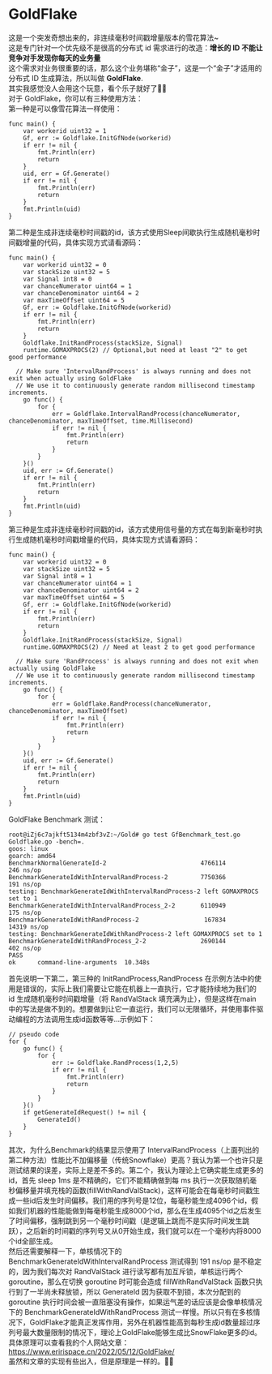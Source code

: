 # GoldFlake
这是一个突发奇想出来的，非连续毫秒时间戳增量版本的雪花算法~<br>
这是专门针对一个优先级不是很高的分布式 id 需求进行的改造：**增长的 ID 不能让竞争对手发现你每天的业务量**<br>
这个需求对业务很重要的话，那么这个业务堪称“金子”，这是一个“金子”才适用的分布式 ID 生成算法，所以叫做 **GoldFlake**.<br>
其实我感觉没人会用这个玩意，看个乐子就好了🤣🤣<br>
对于 GoldFlake，你可以有三种使用方法：<br>
第一种是可以像雪花算法一样使用：
```
func main() {
	var workerid uint32 = 1
	Gf, err := Goldflake.InitGfNode(workerid)
	if err != nil {
		fmt.Println(err)
		return
	}
	uid, err = Gf.Generate()
	if err != nil {
		fmt.Println(err)
		return
	}
	fmt.Println(uid)
}
```
第二种是生成非连续毫秒时间戳的id，该方式使用Sleep间歇执行生成随机毫秒时间戳增量的代码，具体实现方式请看源码：
```
func main() {
	var workerid uint32 = 0
	var stackSize uint32 = 5
	var Signal int8 = 0
	var chanceNumerator uint64 = 1
	var chanceDenominator uint64 = 2
	var maxTimeOffset uint64 = 5
	Gf, err := Goldflake.InitGfNode(workerid)
	if err != nil {
		fmt.Println(err)
		return
	}
	Goldflake.InitRandProcess(stackSize, Signal)
	runtime.GOMAXPROCS(2) // Optional,but need at least "2" to get good performance
  
  // Make sure 'IntervalRandProcess' is always running and does not exit when actually using GoldFlake
  // We use it to continuously generate random millisecond timestamp increments.
	go func() {
		for {
			err = Goldflake.IntervalRandProcess(chanceNumerator, chanceDenominator, maxTimeOffset, time.Millisecond)
			if err != nil {
				fmt.Println(err)
				return
			}
		}
	}()
	uid, err := Gf.Generate()
	if err != nil {
		fmt.Println(err)
		return
	}
	fmt.Println(uid)
}
```
第三种是生成非连续毫秒时间戳的id，该方式使用信号量的方式在每到新毫秒时执行生成随机毫秒时间戳增量的代码，具体实现方式请看源码：
```
func main() {
	var workerid uint32 = 0
	var stackSize uint32 = 5
	var Signal int8 = 1
	var chanceNumerator uint64 = 1
	var chanceDenominator uint64 = 2
	var maxTimeOffset uint64 = 5
	Gf, err := Goldflake.InitGfNode(workerid)
	if err != nil {
		fmt.Println(err)
		return
	}
	Goldflake.InitRandProcess(stackSize, Signal)
	runtime.GOMAXPROCS(2) // Need at least 2 to get good performance
  
  // Make sure 'RandProcess' is always running and does not exit when actually using GoldFlake
  // We use it to continuously generate random millisecond timestamp increments.
	go func() {
		for {
			err = Goldflake.RandProcess(chanceNumerator, chanceDenominator, maxTimeOffset)
			if err != nil {
				fmt.Println(err)
				return
			}
		}
	}()
	uid, err := Gf.Generate()
	if err != nil {
		fmt.Println(err)
		return
	}
	fmt.Println(uid)
}
```
GoldFlake Benchmark 测试：
```
root@iZj6c7ajkft5134m4zbf3vZ:~/Gold# go test GfBenchmark_test.go Goldflake.go -bench=.
goos: linux
goarch: amd64
BenchmarkNormalGenerateId-2                      	 4766114	       246 ns/op
BenchmarkGenerateIdWithIntervalRandProcess-2     	 7750366	       191 ns/op
testing: BenchmarkGenerateIdWithIntervalRandProcess-2 left GOMAXPROCS set to 1
BenchmarkGenerateIdWithIntervalRandProcess_2-2   	 6110949	       175 ns/op
BenchmarkGenerateIdWithRandProcess-2             	  167834	     14319 ns/op
testing: BenchmarkGenerateIdWithRandProcess-2 left GOMAXPROCS set to 1
BenchmarkGenerateIdWithRandProcess_2-2           	 2690144	       402 ns/op
PASS
ok  	command-line-arguments	10.348s
```
首先说明一下第二，第三种的 InitRandProcess,RandProcess 在示例方法中的使用是错误的，实际上我们需要让它能在机器上一直执行，它才能持续地为我们的 id 生成随机毫秒时间戳增量（将 RandValStack 填充满为止），但是这样在main 中的写法是做不到的。想要做到让它一直运行，我们可以无限循环，并使用事件驱动编程的方法调用生成id函数等等...示例如下：<br>
```
// pseudo code
for {
	go func() {
		for {
			err := Goldflake.RandProcess(1,2,5)
			if err != nil {
				fmt.Println(err)
				return
			}
		}
	}()
	if getGenerateIdRequest() != nil {
		GenerateId()
	}
}
```
其次，为什么Benchmark的结果显示使用了 IntervalRandProcess（上面列出的第二种方法）性能比不加偏移量（传统Snowflake）更高？我认为第一个也许只是测试结果的误差，实际上是差不多的。第二个，我认为理论上它确实能生成更多的id，首先 sleep 1ms 是不精确的，它们不能精确做到每 ms 执行一次获取随机毫秒偏移量并填充栈的函数(fillWithRandValStack)，这样可能会在每毫秒时间戳生成一些id后发生时间偏移。我们用的序列号是12位，每毫秒能生成4096个id，假如我们机器的性能能做到每毫秒能生成8000个id，那么在生成4095个id之后发生了时间偏移，强制跳到另一个毫秒时间戳（是逻辑上跳而不是实际时间发生跳跃），之后新的时间戳的序列号又从0开始生成，我们就可以在一个毫秒内将8000个id全部生成。<br>
然后还需要解释一下，单核情况下的 BenchmarkGenerateIdWithIntervalRandProcess 测试得到 191 ns/op 是不稳定的，因为我们每次对 RandValStack 进行读写都有加互斥锁，单核运行两个 goroutine，那么在切换 goroutine 时可能会造成 fillWithRandValStack 函数只执行到了一半尚未释放锁，所以 GenerateId 因为获取不到锁，本次分配到的 goroutine 执行时间会被一直阻塞没有操作，如果运气差的话应该是会像单核情况下的 BenchmarkGenerateIdWithRandProcess 测试一样慢。所以只有在多核情况下，GoldFlake才能真正发挥作用，另外在机器性能高到每秒生成id数量超过序列号最大数量限制的情况下，理论上GoldFlake能够生成比SnowFlake更多的id。<br>
具体原理可以查看我的个人网站文章：https://www.eririspace.cn/2022/05/12/GoldFlake/<br>
虽然和文章的实现有些出入，但是原理是一样的。🍭🍭

